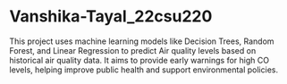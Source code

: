 # Vanshika-Tayal_22csu220
This project uses machine learning models like Decision Trees, Random Forest, and Linear Regression to predict Air quality levels based on historical air quality data. It aims to provide early warnings for high CO levels, helping improve public health and support environmental policies.

